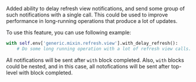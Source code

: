 Added ability to delay refresh view notifications,
and send some group of such notifications with a single call.
This could be used to improve performance in long-running operations that
produce a lot of updates.

To use this feature, you can use following example:

```python
with self.env['generic.mixin.refresh.view'].with_delay_refresh():
    # Do some long running operation with a lot of refresh view calls.
```

All notifications will be sent after `with` block completed.
Also, `with` blocks could be nested, and in this case,
all notofications will be sent after top-level with block completed.
